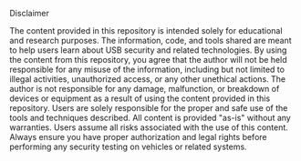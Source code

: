 Disclaimer

The content provided in this repository is intended solely for educational and research purposes. The information, code, and tools shared are meant to help users learn about USB security and related technologies.
By using the content from this repository, you agree that the author will not be held responsible for any misuse of the information, including but not limited to illegal activities, unauthorized access, or any other unethical actions.
The author is not responsible for any damage, malfunction, or breakdown of devices or equipment as a result of using the content provided in this repository. Users are solely responsible for the proper and safe use of the tools and techniques described.
All content is provided "as-is" without any warranties. Users assume all risks associated with the use of this content. Always ensure you have proper authorization and legal rights before performing any security testing on vehicles or related systems.
